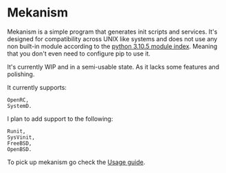 # Mekanism

Mekanism is a simple program that generates init scripts and services.
It's designed for compatibility across UNIX like systems and does not use any non built-in module according to the [python 3.10.5 module index](https://docs.python.org/3/py-modindex.html). Meaning that you don't even need to configure pip to use it.

It's currently WIP and in a semi-usable state. As it lacks some features and polishing.


It currently supports:

    OpenRC,
    SystemD.

I plan to add support to the following:

    Runit,
    SysVinit,
    FreeBSD,
    OpenBSD.



To pick up mekanism go check the [Usage guide](https://github.com/Solirs/mekanism/blob/master/USAGE.md).
